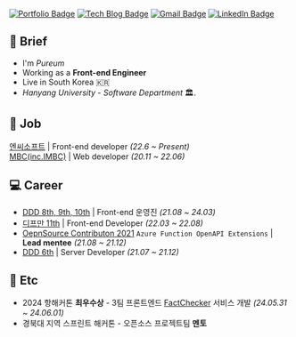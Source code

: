 [![Portfolio Badge](https://img.shields.io/badge/포트폴리오-website-ff69b4)]([https://ten-confidence-178.notion.site/Choi-Pu-Reum-e987869165e74e31905573f2b88613ad](https://www.pureum.site/))
[![Tech Blog Badge](http://img.shields.io/badge/-Tech%20blog-black?style=flat-square&logo=github&link=https://blue-boy.tistory.com/)](https://blue-boy.tistory.com/) 
[![Gmail Badge](https://img.shields.io/badge/-Gmail-d14836?style=flat-square&logo=Gmail&logoColor=white&link=mailto:pooreumsunny@gmail.com)](mailto:pooreumsunny@gmail.com)
[![LinkedIn Badge](https://img.shields.io/badge/-LinkedIn-blue?style=flat-square&logo=LinkedIn&logoColor=white&link=https://www.linkedin.com/in/%ED%91%B8%EB%A6%84-%EC%B5%9C-166848213/)](https://www.linkedin.com/in/%ED%91%B8%EB%A6%84-%EC%B5%9C-166848213/)

<h2>🐛 Brief</h2>

- I'm *Pureum*
- Working as a **Front-end Engineer**
- Live in South Korea 🇰🇷
- *Hanyang University* - *Software Department* 🏛️. 

<h2>💼 Job</h2>

<a href="https://kr.ncsoft.com/kr/index.do">엔씨소프트</a> | Front-end developer *(22.6 ~ Present)*  
<a href="https://www.imbc.com/">MBC(inc.IMBC)</a> | Web developer *(20.11 ~ 22.06)*  



<h2>💻 Career</h2>

- <a href="https://github.com/DDD-Community">DDD 8th, 9th, 10th</a> | Front-end 운영진 *(21.08 ~ 24.03)*
- <a href="https://github.com/depromeet">디프만 11th</a> | Front-end Developer *(22.03 ~ 22.08)*
- <a href="https://github.com/Azure/azure-functions-openapi-extension">OepnSource Contributon 2021</a> `Azure Function OpenAPI Extensions` | **Lead mentee** *(21.08 ~ 21.12)*
- <a href="https://github.com/DDD-6">DDD 6th</a> | Server Developer *(21.07 ~ 21.12)*

<h2>📀 Etc</h2>

- 2024 항해커톤 **최우수상** - 3팀 프론트엔드 <a href="https://github.com/hanghae-hackathon/Fact-Checker-FE">FactChecker</a> 서비스 개발  *(24.05.31 ~ 24.06.01)*
- 경북대 지역 스프린트 해커톤 - 오픈소스 프로젝트팀 **멘토**

